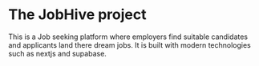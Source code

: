 # The JobHive project

This is a Job seeking platform where employers find suitable candidates and applicants land there dream jobs. It is built with modern technologies such as nextjs and supabase. 
